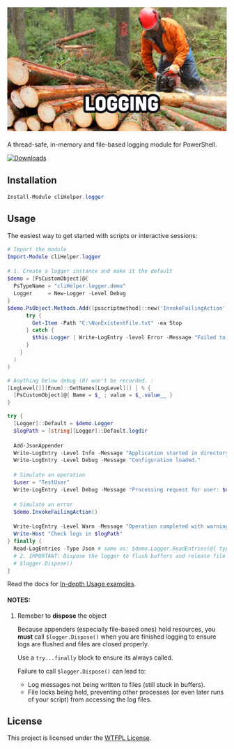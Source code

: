 ﻿## [![cliHelper.logger](docs/images/logging.png)](https://www.PowerShellgallery.com/packages/cliHelper.logger)

A thread-safe, in-memory and file-based logging module for PowerShell.

[![Downloads](https://img.shields.io/powershellgallery/dt/cliHelper.logger.svg?style=flat&logo=powershell&color=blue)](https://www.PowerShellgallery.com/packages/cliHelper.logger)

## Installation

```PowerShell
Install-Module cliHelper.logger
```

## Usage

The easiest way to get started with scripts or interactive sessions:

```PowerShell
# Import the module
Import-Module cliHelper.logger

# 1. Create a logger instance and make it the default
$demo = [PsCustomObject]@{
  PsTypeName = "cliHelper.logger.demo"
  Logger     = New-Logger -Level Debug
}
$demo.PsObject.Methods.Add([psscriptmethod]::new('InvokeFailingAction', {
      try {
        Get-Item -Path "C:\NonExistentFile.txt" -ea Stop
      } catch {
        $this.Logger | Write-LogEntry -level Error -Message "Failed to access critical file." -Exception $_.Exception
      }
    }
  )
)
```

```PowerShell
# Anything below debug (0) won't be recorded. :
[LogLevel[]][Enum]::GetNames[LogLevel]() | % {
  [PsCustomObject]@{ Name = $_ ; value = $_.value__ }
}
```

```PowerShell
try {
  [Logger]::Default = $demo.Logger
  $logPath = [string][Logger]::Default.logdir

  Add-JsonAppender
  Write-LogEntry -Level Info -Message "Application started in directory: $logPath"
  Write-LogEntry -Level Debug -Message "Configuration loaded."

  # Simulate an operation
  $user = "TestUser"
  Write-LogEntry -Level Debug -Message "Processing request for user: $user"

  # Simulate an error
  $demo.InvokeFailingAction()

  Write-LogEntry -Level Warn -Message "Operation completed with warnings."
  Write-Host "Check logs in $logPath"
} finally {
  Read-LogEntries -Type Json # same as: $demo.Logger.ReadEntries(@{ type = "json" })
  # 2. IMPORTANT: Dispose the logger to flush buffers and release file handles
  # $logger.Dispose()
}
```

Read the docs for [In-depth Usage examples](docs/Readme.md).

#### NOTES:

1. Remeber to **dispose** the object

    Because appenders (especially file-based ones) hold resources, you **must** call `$logger.Dispose()` when you are finished logging to ensure logs are flushed and files are closed properly.

    Use a `try...finally` block to ensure its always called.

    Failure to call `$logger.Dispose()` can lead to:
      *   Log messages not being written to files (still stuck in buffers).
      *   File locks being held, preventing other processes (or even later runs of your script) from accessing the log files.

## License

This project is licensed under the [WTFPL License](LICENSE).
